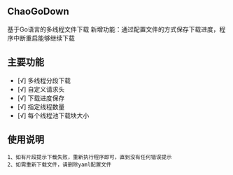 ## ChaoGoDown
基于Go语言的多线程文件下载
新增功能：通过配置文件的方式保存下载进度，程序中断重启能够继续下载

## 主要功能
- [√] 多线程分段下载
- [√] 自定义请求头
- [√] 下载进度保存
- [√] 指定线程数量
- [√] 每个线程池下载块大小
    
## 使用说明
    1、如有片段提示下载失败，重新执行程序即可，直到没有任何错误提示
    2、如需重新下载文件，请删除yaml配置文件